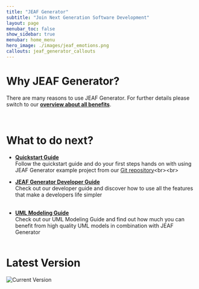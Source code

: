 ```yaml
---
title: "JEAF Generator"
subtitle: "Join Next Generation Software Development"
layout: page
menubar_toc: false
show_sidebar: true
menubar: home_menu
hero_image: ./images/jeaf_emotions.png
callouts: jeaf_generator_callouts
---
```


# Why JEAF Generator?

There are many reasons to use JEAF Generator. For further details please switch to our [**overview about all benefits**](why/overview).

<br>

# What to do next?

* [**Quickstart Guide**](developer-guide/quickstart)<br>
  Follow the quickstart guide and do your first steps hands on with using JEAF Generator example project from our [Git repository](https://bitbucket.org/anaptecs/jeaf-generator-samples "https://bitbucket.org/anaptecs/jeaf-generator-samples")<br><br>

* [**JEAF Generator Developer Guide**](developer-guide)<br>
  Check out our developer guide and discover how to use all the features that make a developers life simpler<br><br>

* [**UML Modeling Guide**](uml-modeling-guide)<br>
  Check out our UML Modeling Guide and find out how much you can benefit from high quality UML models in combination with JEAF Generator<br><br>


# Latest Version

![Current Version](https://maven-badges.herokuapp.com/maven-central/com.anaptecs.jeaf.generator/jeaf-generator/badge.svg)
